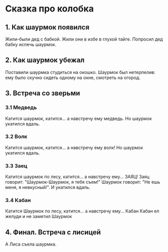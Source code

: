 # Сказка про колобка

## 1. Как шаурмок появился
Жили-были дед с бабкой. Жили они в избе в глухой тайге. Попросил дед бабку испечь шаурмок.

## 2. Как шаурмок убежал
Поставили шаурмка студиться на окошко.
Шаурмок был нетерпелив: ему было скучно сидеть одному на окне, смотреть на огород.

## 3. Встреча со зверьми

### 3.1 Медведь
Катится шаурмок, катится... а навстречу ему медведь. Но шаурмок укатился вдаль.

### 3.2 Волк
Катится шаурмок, катится... а навстречу ему волк! Но шаурмок укатился вдаль.

### 3.3 Заец
Катится шаурмок по лесу, катится... а навстречу ему... ЗАЯЦ!
Заяц говорит: "Шаурмок-Шаурмок, я тебя съем!"
Шаурмок говорит: "Не ешь меня, я невкусный!". И укатился вдаль.

### 3.4 Кабан
Катится Шаурмок по лесу, катится... а навстречу ему... Кабан
Кабан ел желуди и не заметил Шаурмок

## 4. Финал. Встреча с лисицей
А Лиса съела шаурмка.

